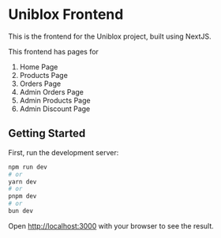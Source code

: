 # Uniblox Frontend

This is the frontend for the Uniblox project, built using NextJS.

This frontend has pages for
1. Home Page
2. Products Page
3. Orders Page
4. Admin Orders Page
5. Admin Products Page
6. Admin Discount Page

## Getting Started

First, run the development server:

```bash
npm run dev
# or
yarn dev
# or
pnpm dev
# or
bun dev
```

Open [http://localhost:3000](http://localhost:3000) with your browser to see the result.